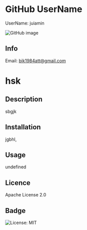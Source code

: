 
# GitHub UserName
UserName: juiamin

![GitHub image](https://avatars0.githubusercontent.com/u/55986712?v=4)

## Info
Email: [bik1984att@gmail.com](mailto:bik1984att@gmail.com)

# hsk

## Description
sbgjk

## Installation
jgbhl,

## Usage
undefined

## Licence
Apache License 2.0

## Badge
![License: MIT](https://img.shields.io/badge/License-MIT-yellow.svg)

